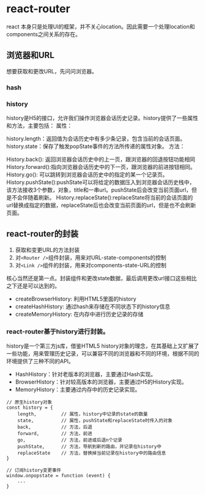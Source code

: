 # react-router
react 本身只是处理UI的框架，并不关心location。因此需要一个处理location和components之间关系的存在。  

## 浏览器和URL
想要获取和更改URL，先问问浏览器。  

### hash
### history  
history是H5的接口，允许我们操作浏览器会话历史记录。history提供了一些属性和方法，主要包括：
属性：

history.length：返回值为会话历史中有多少条记录，包含当前的会话页面。
history.state：保存了触发popState事件的方法所传递的属性对象。
方法：

History.back(): 返回浏览器会话历史中的上一页，跟浏览器的回退按钮功能相同
History.forward():指向浏览器会话历史中的下一页，跟浏览器的前进按钮相同。
History.go(): 可以跳转到浏览器会话历史中的指定的某一个记录页。
History.pushState():pushState可以将给定的数据压入到浏览器会话历史栈中，该方法接收3个参数，对象，title和一串url。pushState后会改变当前页面url，但是不会伴随着刷新。
History.replaceState():replaceState将当前的会话页面的url替换成指定的数据，replaceState后也会改变当前页面的url，但是也不会刷新页面。

## react-router的封装
1. 获取和变更URL的方法封装  
2. 对`<Router />`组件封装，用来对URL-state-components的控制
3. 对`<Link />`组件的封装，用来对components-state-URL的控制    

核心当然还是第一点。封装组件和更改state数据，最后调用更改url接口这些相比之下还是可以达到的。  
- createBrowserHistory: 利用HTML5里面的history
- createHashHistory: 通过hash来存储在不同状态下的history信息
- createMemoryHistory: 在内存中进行历史记录的存储

### react-router基于history进行封装。
history是一个第三方js库，借鉴HTML5 history对象的理念，在其基础上又扩展了一些功能，用来管理历史记录，可以兼容不同的浏览器和不同的环境，根据不同的环境提供了三种不同的API。

- HashHistory：针对老版本的浏览器，主要通过Hash实现。
- BrowserHistory：针对较高版本的浏览器，主要通过H5的History实现。
- MemoryHistory：主要通过内存中的历史记录实现。

```
// 原生history对象
const history = {
    length,         // 属性，history中记录的state的数量
    state,          // 属性，pushState和replaceState时传入的对象
    back,           // 方法，后退
    forward,        // 方法，前进
    go,             // 方法，前进或后退n个记录
    pushState,      // 方法，导航到新的路由，并记录在history中
    replaceState    // 方法，替换掉当前记录在history中的路由信息
}

// 订阅history变更事件
window.onpopstate = function (event) {
    ...
}
```  
